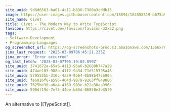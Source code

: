 ```yaml
---
site_uuid: 9d8d6563-ba01-4c11-b830-7380a3cddb15
image: https://user-images.githubusercontent.com/18894/184558519-b675a903-7490-43ba-883e-0d8addacd4b9.png
site_name: Civet
title: Civet - The Modern Way to Write TypeScript
favicon: https://civet.dev/favicon/favicon-32x32.png
tags:
- Software-Development
- Programming-Languages
og_screenshot_url: https://og-screenshots-prod.s3.amazonaws.com/1366x768/80/false/b7c1171c7f24c80f5cadb9d24670d8646835b6bcffe2a4ece35e530b8335b5bb.jpeg
jina_last_request: '2025-03-09T06:45:21.235Z'
jina_error: 'Error occurred'
og_last_fetch: '2025-03-07T05:19:02.899Z'
site_uuid: 3741672a-65a6-4113-95a6-b2688b747a29
site_uuid: 474ae103-988a-41f2-9a34-71d515395a43
site_uuid: 579552bb-316c-4a59-9b64-0b88b473b00a
site_uuid: fe6016f6-a596-464d-9879-9263ff848886
site_uuid: 7625be30-a0a4-4169-983e-b22e30aa996c
site_uuid: 590df19d-7ef5-44ee-b65d-06850e3e35f9
---
```

An alternative to [[TypeScript]].
